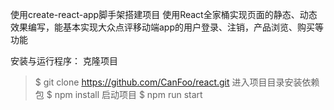 使用create-react-app脚手架搭建项目
使用React全家桶实现页面的静态、动态效果编写，能基本实现大众点评移动端app的用户登录、注销，产品浏览、购买等功能



安装与运行程序：
克隆项目
> $ git clone https://github.com/CanFoo/react.git
进入项目目录安装依赖包
> $ npm install
启动项目
> $ npm run start

